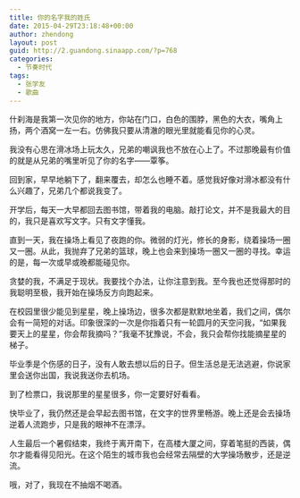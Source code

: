 ```yaml
---
title: 你的名字我的姓氏
date: 2015-04-29T23:18:48+00:00
author: zhendong
layout: post
guid: http://2.guandong.sinaapp.com/?p=768
categories:
  - 节奏时代
tags:
  - 张学友
  - 歌曲
---
```

什刹海是我第一次见你的地方，你站在门口，白色的围脖，黑色的大衣，嘴角上扬，两个酒窝一左一右。仿佛我只要从清澈的眼光里就能看见你的心灵。

<div id="wmd-preview-section-1392" class="wmd-preview-section preview-content">
  <p>
    我没有心思在滑冰场上玩太久，兄弟的嘲讽我也不放在心上了。不过那晚最有价值的就是从兄弟的嘴里听见了你的名字——覃筝。
  </p>
  
  <p>
    回到家，早早地躺下了，翻来覆去，却怎么也睡不着。感觉我好像对滑冰都没有什么兴趣了，兄弟几个都说我变了。
  </p>
  
  <p>
    开学后，每天一大早都回去图书馆，带着我的电脑。敲打论文，并不是我最大的目的，我只是喜欢写文字。只有文字懂我。
  </p>
  
  <p>
    直到一天，我在操场上看见了夜跑的你。微弱的灯光，修长的身影，绕着操场一圈又一圈。从此，我抛弃了兄弟的篮球，晚上也会来到操场一圈又一圈的寻找。幸运的是，每一次或早或晚都能碰见你。
  </p>
  
  <p>
    贪婪的我，不满足于现状。我要找个办法，让你注意到我。至今我也还觉得那时的我聪明至极，我开始在操场反方向跑起来。
  </p>
  
  <p>
    在校园里很少能见到星星，晚上操场边，很多次都是默默地坐着，我们之间，偶尔会有一简短的对话。印象很深的一次是你指着只有一轮圆月的天空问我，“如果我要天上的星星，你会帮我摘吗？”我毫不犹豫说，不会，我只会帮你找能摘星星的梯子。
  </p>
  
  <p>
    毕业季是个伤感的日子，没有人敢去想以后的日子。但生活总是无法逃避，你说家里会送你出国，我说我送你去机场。
  </p>
  
  <p>
    到了检票口，我说那里的星星很多，你一定要好好看看。
  </p>
  
  <p>
    快毕业了，我仍然还是会早起去图书馆，在文字的世界里畅游。晚上还是会去操场逆着人流跑步，只是我的眼神不在漂浮。
  </p>
  
  <p>
    人生最后一个暑假结束，我终于离开南下，在高楼大厦之间，穿着笔挺的西装，偶尔才能看得见阳光。在这个陌生的城市我也会经常去隔壁的大学操场散步，还是逆流。
  </p>
  
  <p>
    哦，对了，我现在不抽烟不喝酒。
  </p>
</div>

<div id="wmd-preview-section-footnotes" class="preview-content">
</div>